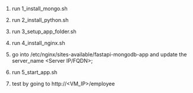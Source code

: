 1. run 1_install_mongo.sh

2. run 2_install_python.sh

3. run 3_setup_app_folder.sh

4. run 4_install_nginx.sh

5. go into /etc/nginx/sites-available/fastapi-mongodb-app and update the server_name <Server IP/FQDN>;

6. run 5_start_app.sh

7. test by going to http://<VM_IP>/employee